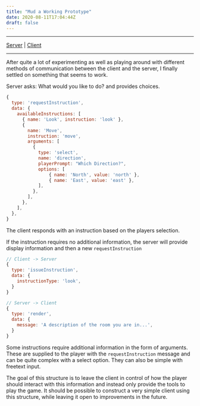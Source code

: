 ```yaml
---
title: "Mud a Working Prototype"
date: 2020-08-11T17:04:44Z
draft: false
---
```


---

[Server](https://github.com/Moppler/TextAdventure-Server)
|
[Client](https://github.com/Moppler/TextAdventure-Client)

---

After quite a lot of experimenting as well as playing around with different
methods of communication between the client and the server, I finally settled on
something that seems to work.

Server asks: What would you like to do? and provides choices.

```javascript
{
  type: 'requestInstruction',
  data: {
    availableInstructions: [
      { name: 'Look', instruction: 'look' },
      {
        name: 'Move',
        instruction: 'move',
        arguments: [
      	  {
            type: 'select',
            name: 'direction',
            playerPrompt: "Which Direction?",
            options: [
            	{ name: 'North', value: 'north' },
          		{ name: 'East', value: 'east' },
            ],
          },
      	],
      },
    ],
  },
}
```

The client responds with an instruction based on the players selection.

If the instruction requires no additional information, the server will provide
display information and then a new `requestInstruction`

```javascript
// Client -> Server
{
  type: 'issueInstruction',
  data: {
    instructionType: 'look',
  }
}

// Server -> Client
{
  type: 'render',
  data: {
    message: 'A description of the room you are in...',
  }
}
```

Some instructions require additional information in the form of arguments. These
are supplied to the player with the `requestInstruction` message and can be
quite complex with a select option. They can also be simple with freetext input.

The goal of this structure is to leave the client in control of how the player
should interact with this information and instead only provide the tools to play
the game. It should be possible to construct a very simple client using this
structure, while leaving it open to improvements in the future.
